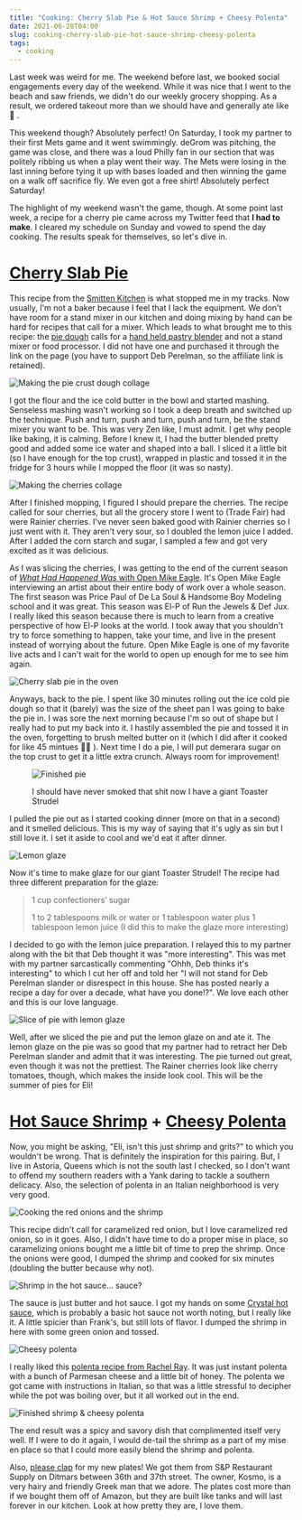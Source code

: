 ```yaml
---
title: "Cooking: Cherry Slab Pie & Hot Sauce Shrimp + Cheesy Polenta"
date: 2021-06-28T04:00
slug: cooking-cherry-slab-pie-hot-sauce-shrimp-cheesy-polenta
tags:
  - cooking
---
```


Last week was weird for me. The weekend before last, we booked social engagements every day of the weekend. While it was
nice that I went to the beach and saw friends, we didn't do our weekly grocery shopping. As a result, we ordered takeout
more than we should have and generally ate like 💩 .

This weekend though? Absolutely perfect! On Saturday, I took my partner to their first Mets game and it went swimmingly.
deGrom was pitching, the game was close, and there was a loud Philly fan in our section that was politely ribbing us
when a play went their way. The Mets were losing in the last inning before tying it up with bases loaded and then
winning the game on a walk off sacrifice fly. We even got a free shirt! Absolutely perfect Saturday!

The highlight of my weekend wasn't the game, though. At some point last week, a recipe for a cherry pie came across my
Twitter feed that **I had to make**. I cleared my schedule on Sunday and vowed to spend the day cooking. The results
speak for themselves, so let's dive in.

# [Cherry Slab Pie][cherry-slab-pie]

This recipe from the [Smitten Kitchen][smitten-kitchen] is what stopped me in my tracks. Now usually, I'm not a baker
because I feel that I lack the equipment. We don't have room for a stand mixer in our kitchen and doing mixing by hand
can be hard for recipes that call for a mixer. Which leads to what brought me to this recipe: the [pie
dough][pie-dough] calls for a [hand held pastry blender][pastry-blender] and not a stand mixer or food processor. I did
not have one and purchased it through the link on the page (you have to support Deb Perelman, so the affiliate link is
retained).

![Making the pie crust dough collage](./img/cooking-cherry-slab-pie/making-the-dough.jpg)

I got the flour and the ice cold butter in the bowl and started mashing. Senseless mashing wasn't working so I took
a deep breath and switched up the technique. Push and turn, push and turn, push and turn, be the stand mixer you want to
be. This was very Zen like, I must admit. I get why people like baking, it is calming. Before I knew it, I had the
butter blended pretty good and added some ice water and shaped into a ball. I sliced it a little bit (so I have enough
for the top crust), wrapped in plastic and tossed it in the fridge for 3 hours while I mopped the floor (it was so
nasty).

![Making the cherries collage](./img/cooking-cherry-slab-pie/making-the-cherries.jpg)

After I finished mopping, I figured I should prepare the cherries. The recipe called for sour cherries, but all the
grocery store I went to (Trade Fair) had were Rainier cherries. I've never seen baked good with Rainier cherries so
I just went with it. They aren't very sour, so I doubled the lemon juice I added. After I added the corn starch and
sugar, I sampled a few and got very excited as it was delicious.

As I was slicing the cherries, I was getting to the end of the current season of [_What Had Happened Was_ with Open Mike
Eagle][what-had-happened-was]. It's Open Mike Eagle interviewing an artist about their entire body of work over a whole
season. The first season was Price Paul of De La Soul & Handsome Boy Modeling school and it was great. This season was
El-P of Run the Jewels & Def Jux. I really liked this season because there is much to learn from a creative perspective
of how El-P looks at the world. I took away that you shouldn't try to force something to happen, take your time, and
live in the present instead of worrying about the future. Open Mike Eagle is one of my favorite live acts and I can't
wait for the world to open up enough for me to see him again.

![Cherry slab pie in the oven](./img/cooking-cherry-slab-pie/pie-in-oven.jpeg)

Anyways, back to the pie. I spent like 30 minutes rolling out the ice cold pie dough so that it (barely) was the size of
the sheet pan I was going to bake the pie in. I was sore the next morning because I'm so out of shape but I really had
to put my back into it. I hastily assembled the pie and tossed it in the oven, forgetting to brush melted butter on it
(which I did after it cooked for like 45 mintues 🤦‍♂️ ). Next time I do a pie, I will put demerara sugar on the top
crust to get it a little extra crunch. Always room for improvement!

<figure>

![Finished pie](./img/cooking-cherry-slab-pie/finished-pie.jpeg)

<figcaption>I should have never smoked that shit now I have a giant Toaster Strudel</figcaption>
</figure>

I pulled the pie out as I started cooking dinner (more on that in a second) and it smelled delicious. This is my way of
saying that it's ugly as sin but I still love it. I set it aside to cool and we'd eat it after dinner.

![Lemon glaze](./img/cooking-cherry-slab-pie/lemon-glaze.jpeg)

Now it's time to make glaze for our giant Toaster Strudel! The recipe had three different preparation for the glaze: 

> 1 cup confectioners’ sugar
>
> 1 to 2 tablespoons milk or water or 1 tablespoon water plus 1 tablespoon lemon juice (I did this to make the glaze
> more interesting)

I decided to go with the lemon juice preparation. I relayed this to my partner along with the bit that Deb thought it
was "more interesting". This was met with my partner sarcastically commenting "Ohhh, Deb thinks it's interesting" to
which I cut her off and told her "I will not stand for Deb Perelman slander or disrespect in this house. She has posted
nearly a recipe a day for over a decade, what have you done!?". We love each other and this is our love language.

![Slice of pie with lemon glaze](./img/cooking-cherry-slab-pie/pie-slice.jpeg)

Well, after we sliced the pie and put the lemon glaze on and ate it. The lemon glaze on the pie was so good that my
partner had to retract her Deb Perelman slander and admit that it was interesting. The pie turned out great, even though
it was not the prettiest. The Rainer cherries look like cherry tomatoes, though, which makes the inside look cool. This
will be the summer of pies for Eli!

# [Hot Sauce Shrimp][hot-sauce-shrimp] + [Cheesy Polenta][cheesy-polenta]

Now, you might be asking, "Eli, isn't this just shrimp and grits?" to which you wouldn't be wrong. That is definitely
the inspiration for this pairing. But, I live in Astoria, Queens which is not the south last I checked, so I don't want
to offend my southern readers with a Yank daring to tackle a southern delicacy. Also, the selection of polenta in an
Italian neighborhood is very very good.

![Cooking the red onions and the shrimp](./img/cooking-cherry-slab-pie/cooking-shrimp.jpg)

This recipe didn't call for caramelized red onion, but I love caramelized red onion, so in it goes. Also, I didn't
have time to do a proper mise in place, so caramelizing onions bought me a little bit of time to prep the shrimp.
Once the onions were good, I dumped the shrimp and cooked for six minutes (doubling the butter because why not).

![Shrimp in the hot sauce... sauce?](./img/cooking-cherry-slab-pie/shrimp-in-sauce.jpeg)

The sauce is just butter and hot sauce. I got my hands on some [Crystal hot sauce][crystal], which is probably a basic
hot sauce not worth noting, but I really like it. A little spicier than Frank's, but still lots of flavor. I dumped the
shrimp in here with some green onion and tossed.

![Cheesy polenta](./img/cooking-cherry-slab-pie/cheesy-polenta.jpeg)

I really liked this [polenta recipe from Rachel Ray][cheesy-polenta]. It was just instant polenta with a bunch of
Parmesan cheese and a little bit of honey. The polenta we got came with instructions in Italian, so that was a little
stressful to decipher while the pot was boiling over, but it all worked out in the end.

![Finished shrimp & cheesy polenta](./img/cooking-cherry-slab-pie/finished-shimp-polenta.jpeg)

The end result was a spicy and savory dish that complimented itself very well. If I were to do it again, I would de-tail
the shrimp as a part of my mise en place so that I could more easily blend the shrimp and polenta.

Also, [please clap][please-clap] for my new plates! We got them from S&P Restaurant Supply on Ditmars between 36th and
37th street. The owner, Kosmo, is a very hairy and friendly Greek man that we adore. The plates cost more than if we
bought them off of Amazon, but they are built like tanks and will last forever in our kitchen. Look at how pretty they
are, I love them.

[cherry-slab-pie]: https://smittenkitchen.com/2009/07/sour-cherry-slab-pie/
[hot-sauce-shrimp]: https://cooking.nytimes.com/recipes/1022328-hot-sauce-shrimp
[cheesy-polenta]: https://www.rachaelrayshow.com/recipes/rachaels-quick-cooking-cheesy-polenta
[smitten-kitchen]: https://smittenkitchen.com
[pie-dough]: https://smittenkitchen.com/2008/11/pie-crust-102-all-butter-really-flaky-pie-dough/  
[pastry-blender]: http://www.amazon.com/gp/product/B000QJE48O?ie=UTF8&tag=smitten-20&linkCode=as2&camp=1789&creative=390957&creativeASIN=B000QJE48O
[what-had-happened-was]: https://starburns.audio/podcasts/what-had-happened-was/
[crystal]: https://crystalhotsauce.com/
[please-clap]: https://youtu.be/DdCYMvaUcrA
